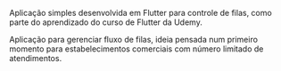Aplicação simples desenvolvida em Flutter para controle de filas, como parte do aprendizado do curso de Flutter da Udemy.

Aplicação para gerenciar fluxo de filas, ideia pensada num primeiro momento para estabelecimentos comerciais com número limitado de atendimentos.
